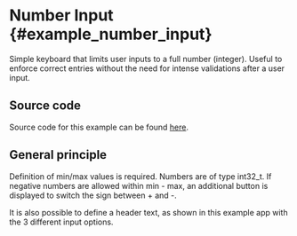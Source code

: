 # Number Input {#example_number_input}

Simple keyboard that limits user inputs to a full number (integer). Useful to enforce correct entries without the need for intense validations after a user input. 

## Source code

Source code for this example can be found [here](https://github.com/flipperdevices/flipperzero-firmware/tree/dev/applications/examples/example_number_input).

## General principle

Definition of min/max values is required. Numbers are of type int32_t. If negative numbers are allowed within min - max, an additional button is displayed to switch the sign between + and -. 

It is also possible to define a header text, as shown in this example app with the 3 different input options. 
